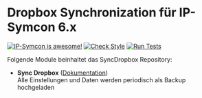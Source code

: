# Dropbox Synchronization für IP-Symcon 6.x

[![IP-Symcon is awesome!](https://img.shields.io/badge/IP--Symcon-6.x-blue.svg)](https://www.symcon.de)
[![Check Style](https://github.com/paresy/SyncDropbox/workflows/Check%20Style/badge.svg)](https://github.com/paresy/SyncDropbox/actions)
[![Run Tests](https://github.com/paresy/SyncDropbox/workflows/Run%20Tests/badge.svg)](https://github.com/paresy/SyncDropbox/actions)

Folgende Module beinhaltet das SyncDropbox Repository:

- __Sync Dropbox__ ([Dokumentation](SyncDropbox))  
    Alle Einstellungen und Daten werden periodisch als Backup hochgeladen

